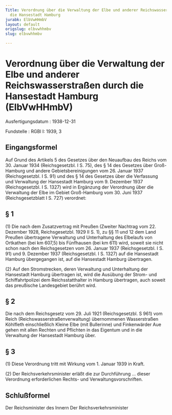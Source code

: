 ```yaml
---
Title: Verordnung über die Verwaltung der Elbe und anderer Reichswasserstraßen durch
  die Hansestadt Hamburg
jurabk: ElbVwHHmbV
layout: default
origslug: elbvwhhmbv
slug: elbvwhhmbv

---
```


# Verordnung über die Verwaltung der Elbe und anderer Reichswasserstraßen durch die Hansestadt Hamburg (ElbVwHHmbV)

Ausfertigungsdatum
:   1938-12-31

Fundstelle
:   RGBl I: 1939, 3



## Eingangsformel

Auf Grund des Artikels 5 des Gesetzes über den Neuaufbau des Reichs
vom 30. Januar 1934 (Reichsgesetzbl. I S. 75), des § 14 des Gesetzes
über Groß-Hamburg und andere Gebietsbereinigungen vom 26. Januar 1937
(Reichsgesetzbl. I S. 91) und des § 14 des Gesetzes über die
Verfassung und Verwaltung der Hansestadt Hamburg vom 9. Dezember 1937
(Reichsgesetzbl. I S. 1327) wird in Ergänzung der Verordnung über die
Verwaltung der Elbe im Gebiet Groß-Hamburg vom 30. Juni 1937
(Reichsgesetzblatt I S. 727) verordnet:


## § 1

(1) Die nach dem Zusatzvertrag mit Preußen (Zweiter Nachtrag vom 22.
Dezember 1928, Reichsgesetzbl. 1929 II S. 1), zu §§ 11 und 12 dem Land
Preußen übertragene Verwaltung und Unterhaltung des Elbelaufs von
Ortkathen (bei km 607,5) bis Fünfhausen (bei km 611) wird, soweit sie
nicht schon nach den Reichsgesetzen vom 26. Januar 1937
(Reichsgesetzbl. I S. 91) und 9. Dezember 1937 (Reichsgesetzbl. I S.
1327) auf die Hansestadt Hamburg übergegangen ist, auf die Hansestadt
Hamburg übertragen.

(2) Auf den Stromstrecken, deren Verwaltung und Unterhaltung der
Hansestadt Hamburg übertragen ist, wird die Ausübung der Strom- und
Schiffahrtpolizei dem
Reichsstatthalter in Hamburg übertragen, auch soweit das
preußische Landesgebiet berührt wird.


## § 2

Die nach dem Reichsgesetz vom 29. Juli 1921 (Reichsgesetzbl. S 961)
vom
Reich (Reichswasserstraßenverwaltung) übernommenen Wasserstraßen
Köhlfleth einschließlich Kleine Elbe (mit Bullerinne) und Finkenwärder
Aue gehen mit allen Rechten und Pflichten in das Eigentum und in die
Verwaltung der Hansestadt Hamburg über.


## § 3

(1) Diese Verordnung tritt mit Wirkung vom 1. Januar 1939 in Kraft.

(2) Der
Reichsverkehrsminister erläßt die zur Durchführung ... dieser
Verordnung erforderlichen Rechts- und Verwaltungsvorschriften.


## Schlußformel

Der Reichsminister des Innern
Der Reichsverkehrsminister

